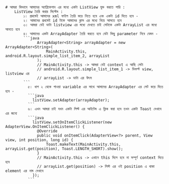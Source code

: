     # আমরা কিভাবে আমাদের অ্যাপ্লিকেশান এর মধ্যে একটা ListView যুক্ত করতে পারি :
        ListView তৈরি করার সিস্টেম :
            ১। প্রথমেই আমাদের xml ফাইল তৈরি করে নিতে হবে এবং একটা id দিতে হবে - 
            ২। আমাদের প্রথমেই id টাকে আমাদের ক্লাস এর মধ্যে নিয়ে আসতে হবে
            ৩। আমরা যেই ডাটা listview এর মধ্যে দেখতে চাই সেটাকে একটা ArrayList এর মধ্যে আনতে হবে 
            ৪। আমাদের একটা ArrayAdapter তৈরি করতে হবে যেটা কিছু parameter নিবে যেমন - 
            ```java 
                  ArrayAdapter<String> arrayAdapter = new ArrayAdapter<String>(
                      MainActivity.this, android.R.layout.simple_list_item_2, arrayList
                  );
                  // MainActivity.this -> আমরা যেই context এ আছি সেটা
                  // android.R.layout.simple_list_item_1 -> ডিফল্ট view, listview এর
                  // arrayList -> ডাটা এর উৎস
            ```
              ৫। ধাপ ২ থেকে পাওয়া variable এর সাথে আমাদের ArrayAdapter এর সেট করে দিতে হবে -
              ```java
                listView.setAdapter(arrayAdapter);
              ```
              ৬। এখন আমরা চাই যখন একটা লিস্ট এর আইটেম এ ক্লিক করা হবে তখন একটা Toast দেখাবে এর জন্যে
              ```java
                listView.setOnItemClickListener(new AdapterView.OnItemClickListener() {
                  @Override
                  public void onItemClick(AdapterView<?> parent, View view, int position, long id) {
                      Toast.makeText(MainActivity.this, arrayList.get(position), Toast.LENGTH_SHORT).show();
                  }
                  // MainActivity.this -> এখানে this দিলে হবে না সম্পূর্ণ context দিতে হবে 
                  // arrayList.get(position) -> লিস্ট এর ওই position এ থাকা element এর নাম দেখাবে
                });
              ```
